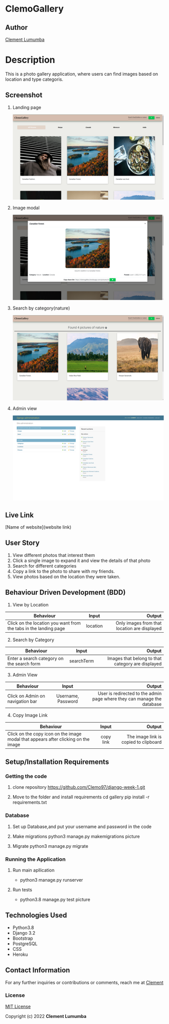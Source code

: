 # ClemoGallery

## Author
 [Clement Lumumba](https://github.com/Clemo97/django-week-1.git)


# Description
This is a photo gallery application, where users can find images based on location and type categoris.

## Screenshot
1. Landing page

    ![image](./picture/static/images/landingPage.png)


2. Image modal

    ![image](./picture/static/images/imageModal.png)

3. Search by category(nature) 

    ![image](./picture/static/images/search_by_category.png)
    
4. Admin view

    ![image](./picture/static/images/adminView.png)



## Live Link
[Name of website](website link)
## User Story

1. View different photos that interest them
2. Click a single image to expand it and view the details of that photo
3. Search for different categories
4. Copy a link to the photo to share with my friends.
5. View photos based on the location they were taken.


## Behaviour Driven Development (BDD)

1. View by Location

|Behaviour 	           |    Input 	                 |       Output          |
|----------------------------------------------|:-----------------------------------:|-----------------------------:|       
| Click on the location you want from the tabs in the landing page  | location| Only images from that location are displayed  | 

2. Search by Category 

|Behaviour 	           |    Input 	                 |       Output          |
|----------------------------------------------|:-----------------------------------:|-----------------------------:|       
| Enter a search category on the search form   | searchTerm| Images that belong to that category are displayed  | 


3. Admin View

|Behaviour 	           |    Input 	                 |       Output          |
|----------------------------------------------|:-----------------------------------:|-----------------------------:|       
| Click on Admin on navigation bar | Username, Password| User is redirected to the admin page where they can manage the database  |  

4. Copy Image Link

|Behaviour 	           |    Input 	                 |       Output          |
|----------------------------------------------|:-----------------------------------:|-----------------------------:|       
| Click on the copy icon on the image modal that appears after clicking on the image | copy link| The image link is copied to clipboard  |  


## Setup/Installation Requirements
### Getting the code
1. clone repository
    https://github.com/Clemo97/django-week-1.git
    
2. Move to the folder and install requirements
    cd gallery
    pip install -r requirements.txt
### Database

1. Set up Database,and put your username and password in the code

2. Make migrations
    python3 manage.py makemigrations picture

3. Migrate
   python3 manage.py migrate 
    
### Running the Application
1. Run main apllication
   * python3 manage.py runserver

2. Run tests
    
   * python3.8 manage.py test picture

## Technologies Used

* Python3.8
* Django 3.2
* Bootstrap
* PostgreSQL
* CSS
* Heroku

## Contact Information
For any further inquiries or contributions or comments, reach me at [Clement](lumumbaclement@gmail.com)
### License
[MIT License](https://github.com/Clemo97/django-week-1/blob/main/LICENSE)

Copyright (c) 2022 **Clement Lumumba**